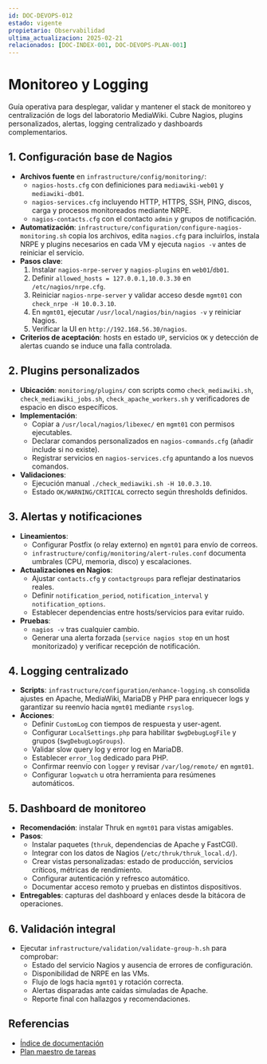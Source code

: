 ```yaml
---
id: DOC-DEVOPS-012
estado: vigente
propietario: Observabilidad
ultima_actualizacion: 2025-02-21
relacionados: [DOC-INDEX-001, DOC-DEVOPS-PLAN-001]
---
```

# Monitoreo y Logging

Guía operativa para desplegar, validar y mantener el stack de monitoreo y
centralización de logs del laboratorio MediaWiki. Cubre Nagios, plugins
personalizados, alertas, logging centralizado y dashboards complementarios.

## 1. Configuración base de Nagios

- **Archivos fuente** en `infrastructure/config/monitoring/`:
  - `nagios-hosts.cfg` con definiciones para `mediawiki-web01` y
    `mediawiki-db01`.
  - `nagios-services.cfg` incluyendo HTTP, HTTPS, SSH, PING, discos, carga y
    procesos monitoreados mediante NRPE.
  - `nagios-contacts.cfg` con el contacto `admin` y grupos de notificación.
- **Automatización**: `infrastructure/configuration/configure-nagios-monitoring.sh`
  copia los archivos, edita `nagios.cfg` para incluirlos, instala NRPE y plugins
  necesarios en cada VM y ejecuta `nagios -v` antes de reiniciar el servicio.
- **Pasos clave**:
  1. Instalar `nagios-nrpe-server` y `nagios-plugins` en `web01`/`db01`.
  2. Definir `allowed_hosts = 127.0.0.1,10.0.3.30` en `/etc/nagios/nrpe.cfg`.
  3. Reiniciar `nagios-nrpe-server` y validar acceso desde `mgmt01` con
     `check_nrpe -H 10.0.3.10`.
  4. En `mgmt01`, ejecutar `/usr/local/nagios/bin/nagios -v` y reiniciar Nagios.
  5. Verificar la UI en `http://192.168.56.30/nagios`.
- **Criterios de aceptación**: hosts en estado `UP`, servicios `OK` y detección
  de alertas cuando se induce una falla controlada.

## 2. Plugins personalizados

- **Ubicación**: `monitoring/plugins/` con scripts como `check_mediawiki.sh`,
  `check_mediawiki_jobs.sh`, `check_apache_workers.sh` y verificadores de espacio
  en disco específicos.
- **Implementación**:
  - Copiar a `/usr/local/nagios/libexec/` en `mgmt01` con permisos ejecutables.
  - Declarar comandos personalizados en `nagios-commands.cfg` (añadir include si
    no existe).
  - Registrar servicios en `nagios-services.cfg` apuntando a los nuevos
    comandos.
- **Validaciones**:
  - Ejecución manual `./check_mediawiki.sh -H 10.0.3.10`.
  - Estado `OK/WARNING/CRITICAL` correcto según thresholds definidos.

## 3. Alertas y notificaciones

- **Lineamientos**:
  - Configurar Postfix (o relay externo) en `mgmt01` para envío de correos.
  - `infrastructure/config/monitoring/alert-rules.conf` documenta umbrales (CPU, memoria, disco)
    y escalaciones.
- **Actualizaciones en Nagios**:
  - Ajustar `contacts.cfg` y `contactgroups` para reflejar destinatarios reales.
  - Definir `notification_period`, `notification_interval` y `notification_options`.
  - Establecer dependencias entre hosts/servicios para evitar ruido.
- **Pruebas**:
  - `nagios -v` tras cualquier cambio.
  - Generar una alerta forzada (`service nagios stop` en un host monitorizado)
    y verificar recepción de notificación.

## 4. Logging centralizado

- **Scripts**: `infrastructure/configuration/enhance-logging.sh` consolida ajustes en
  Apache, MediaWiki, MariaDB y PHP para enriquecer logs y garantizar su
  reenvío hacia `mgmt01` mediante `rsyslog`.
- **Acciones**:
  - Definir `CustomLog` con tiempos de respuesta y user-agent.
  - Configurar `LocalSettings.php` para habilitar `$wgDebugLogFile` y grupos
    (`$wgDebugLogGroups`).
  - Validar slow query log y error log en MariaDB.
  - Establecer `error_log` dedicado para PHP.
  - Confirmar reenvío con `logger` y revisar `/var/log/remote/` en `mgmt01`.
  - Configurar `logwatch` u otra herramienta para resúmenes automáticos.

## 5. Dashboard de monitoreo

- **Recomendación**: instalar Thruk en `mgmt01` para vistas amigables.
- **Pasos**:
  - Instalar paquetes (`thruk`, dependencias de Apache y FastCGI).
  - Integrar con los datos de Nagios (`/etc/thruk/thruk_local.d/`).
  - Crear vistas personalizadas: estado de producción, servicios críticos,
    métricas de rendimiento.
  - Configurar autenticación y refresco automático.
  - Documentar acceso remoto y pruebas en distintos dispositivos.
- **Entregables**: capturas del dashboard y enlaces desde la bitácora de
  operaciones.

## 6. Validación integral

- Ejecutar `infrastructure/validation/validate-group-h.sh` para comprobar:
  - Estado del servicio Nagios y ausencia de errores de configuración.
  - Disponibilidad de NRPE en las VMs.
  - Flujo de logs hacia `mgmt01` y rotación correcta.
  - Alertas disparadas ante caídas simuladas de Apache.
  - Reporte final con hallazgos y recomendaciones.

## Referencias

- [Índice de documentación](../../README.md)
- [Plan maestro de tareas](../plan_tareas_mediawiki.md)
